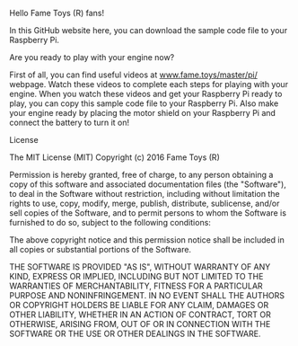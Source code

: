 Hello Fame Toys (R) fans!

In this GitHub website here, you can download the sample code file to your Raspberry Pi.

Are you ready to play with your engine now?

First of all, you can find useful videos at www.fame.toys/master/pi/ webpage. 
Watch these videos to complete each steps for playing with your engine.
When you watch these videos and get your Raspberry Pi ready to play, you can copy this sample code file to your Raspberry Pi.
Also make your engine ready by placing the motor shield on your Raspberry Pi and connect the battery to turn it on!



License

The MIT License (MIT) Copyright (c) 2016 Fame Toys (R)

Permission is hereby granted, free of charge, to any person obtaining a copy of this software and associated documentation files (the "Software"), to deal in the Software without restriction, including without limitation the rights to use, copy, modify, merge, publish, distribute, sublicense, and/or sell copies of the Software, and to permit persons to whom the Software is furnished to do so, subject to the following conditions:

The above copyright notice and this permission notice shall be included in all copies or substantial portions of the Software.

THE SOFTWARE IS PROVIDED "AS IS", WITHOUT WARRANTY OF ANY KIND, EXPRESS OR IMPLIED, INCLUDING BUT NOT LIMITED TO THE WARRANTIES OF MERCHANTABILITY, FITNESS FOR A PARTICULAR PURPOSE AND NONINFRINGEMENT. IN NO EVENT SHALL THE AUTHORS OR COPYRIGHT HOLDERS BE LIABLE FOR ANY CLAIM, DAMAGES OR OTHER LIABILITY, WHETHER IN AN ACTION OF CONTRACT, TORT OR OTHERWISE, ARISING FROM, OUT OF OR IN CONNECTION WITH THE SOFTWARE OR THE USE OR OTHER DEALINGS IN THE SOFTWARE.
